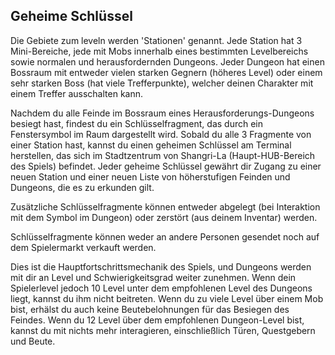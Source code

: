 ## Geheime Schlüssel
Die Gebiete zum leveln werden 'Stationen' genannt. Jede Station hat 3 Mini-Bereiche, jede mit Mobs innerhalb eines bestimmten Levelbereichs sowie normalen und herausfordernden Dungeons. Jeder Dungeon hat einen Bossraum mit entweder vielen starken Gegnern (höheres Level) oder einem sehr starken Boss (hat viele Trefferpunkte), welcher deinen Charakter mit einem Treffer ausschalten kann.

Nachdem du alle Feinde im Bossraum eines Herausforderungs-Dungeons besiegt hast, findest du ein Schlüsselfragment, das durch ein Fenstersymbol im Raum dargestellt wird. Sobald du alle 3 Fragmente von einer Station hast, kannst du einen geheimen Schlüssel am Terminal herstellen, das sich im Stadtzentrum von Shangri-La (Haupt-HUB-Bereich des Spiels) befindet. Jeder geheime Schlüssel gewährt dir Zugang zu einer neuen Station und einer neuen Liste von höherstufigen Feinden und Dungeons, die es zu erkunden gilt.

Zusätzliche Schlüsselfragmente können entweder abgelegt (bei Interaktion mit dem Symbol im Dungeon) oder zerstört (aus deinem Inventar) werden.

Schlüsselfragmente können weder an andere Personen gesendet noch auf dem Spielermarkt verkauft werden.

Dies ist die Hauptfortschrittsmechanik des Spiels, und Dungeons werden mit dir an Level und Schwierigkeitsgrad weiter zunehmen. Wenn dein Spielerlevel jedoch 10 Level unter dem empfohlenen Level des Dungeons liegt, kannst du ihm nicht beitreten. Wenn du zu viele Level über einem Mob bist, erhälst du auch keine Beutebelohnungen für das Besiegen des Feindes. Wenn du 12 Level über dem empfohlenen Dungeon-Level bist, kannst du mit nichts mehr interagieren, einschließlich Türen, Questgebern und Beute.
